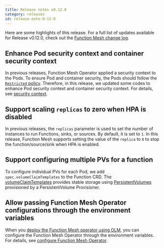 ```yaml
---
title: Release notes v0.12.0
category: releases
id: release-note-0-12-0
---
```


Here are some highlights of this release. For a full list of updates available for Release v0.12.0, check out the [Function Mesh change log](https://github.com/streamnative/function-mesh/releases/tag/v0.12.0).

## Enhance Pod security context and container security context

In previous releases, Function Mesh Operator applied a security context to the Pods. To ensure Pod and container security, the Pods should follow the [`Restricted` policy](https://kubernetes.io/docs/concepts/security/pod-security-standards/#restricted). Therefore, in this release, we updated some codes to enhance Pod security context and container security context. For details, see [security context](/docs/function-mesh/function-mesh-crd.md#security-context).

## Support scaling `replicas` to zero when HPA is disabled

In previous releases, the `replicas` parameter is used to set the number of instances to run Functions, sinks, or sources. By default, it is set to `1`. In this release, Function Mesh supports setting the value of the `replica` to `0` to stop the function/source/sink when HPA is enabled.

## Support configuring multiple PVs for a function

To configure individual PVs for each Pod, we add `spec.volumeClaimTemplates` to the Function CRD. The [volumeClaimTemplates](https://kubernetes.io/docs/concepts/workloads/controllers/statefulset/#volume-claim-templates) provides stable storage using [PersistentVolumes](https://kubernetes.io/docs/concepts/storage/persistent-volumes/) provisioned by a PersistentVolume Provisioner.

## Allow passing Function Mesh Operator configurations through the environment variables

When you [deploy the Function Mesh operator using OLM](/install-function-mesh#install-function-mesh-using-olm.md), you can configure the Function Mesh Operator through the environment variables. For details, see [configure Function Mesh Operator](/reference/function-mesh-config.md#configure-function-mesh-operator).
